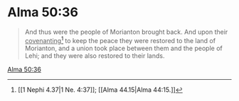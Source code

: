 # Alma 50:36

> And thus were the people of Morianton brought back. And upon their <u>covenanting</u>[^a] to keep the peace they were restored to the land of Morianton, and a union took place between them and the people of Lehi; and they were also restored to their lands.

[Alma 50:36](https://www.churchofjesuschrist.org/study/scriptures/bofm/alma/50?lang=eng&id=p36#p36)


[^a]: [[1 Nephi 4.37|1 Ne. 4:37]]; [[Alma 44.15|Alma 44:15.]]
